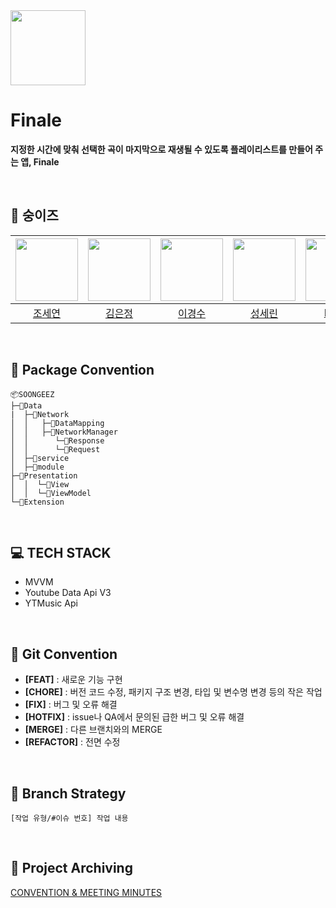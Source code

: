 <img src="https://github.com/DeveloperAcademy-POSTECH/2024-MC2-M14-SOONGEEZ/assets/135544903/aeebe2b1-7e17-4f59-b3f5-7d0332164cb5" width="120">

# Finale
**지정한 시간에 맞춰 선택한 곡이 마지막으로 재생될 수 있도록 플레이리스트를 만들어 주는 앱, Finale**


<br> 

## 🐒 숭이즈
|[<img src="https://github.com/crownjoe.png" width="100px">](https://github.com/crownjoe)|[<img src="https://github.com/ezzkimm.png" width="100px">](https://github.com/ezzkimm)|[<img src="https://github.com/kyxxgsoo.png" width="100px">](https://github.com/kyxxgsoo)|[<img src="https://github.com/seeeRini.png" width="100px">](https://github.com/seeeRini)|[<img src="https://github.com/keenieY.png" width="100px">](https://github.com/keenieY)|[<img src="https://github.com/Ahnhyerim.png" width="100px">](https://github.com/Ahnhyerim)|  
|:----:|:----:|:----:|:----:|:----:|:----:|
|[조세연](https://github.com/crownjoe)|[김은정](https://github.com/ezzkimm)|[이경수](https://github.com/kyxxgsoo)|[성세린](https://github.com/seeeRini)|[Louis](https://github.com/keenieY)|[안혜림](https://github.com/Ahnhyerim)|

<br>

## 📁 Package Convention
```
📦SOONGEEZ
├─📂Data
|  ├─📂Network
│  │   ├─📂DataMapping
│  │   ├─📂NetworkManager
│  │      └─📂Response
│  │      └─📂Request
│  ├─📂service
│  ├─📂module
├─📂Presentation
│  │  └─📂View
│  │  └─📂ViewModel
└─📂Extension
```

<br>

## 💻 TECH STACK
- MVVM
- Youtube Data Api V3
- YTMusic Api

  
<br>


## 🍯 Git Convention
- **[FEAT]** : 새로운 기능 구현
- **[CHORE]** : 버전 코드 수정, 패키지 구조 변경, 타입 및 변수명 변경 등의 작은 작업
- **[FIX]** : 버그 및 오류 해결
- **[HOTFIX]** : issue나 QA에서 문의된 급한 버그 및 오류 해결
- **[MERGE]** : 다른 브랜치와의 MERGE
- **[REFACTOR]** : 전면 수정

<br> 

## 🔖 Branch Strategy
```
[작업 유형/#이슈 번호] 작업 내용 
```

<br> 

## 🫧 Project Archiving
[CONVENTION & MEETING MINUTES](https://righteous-pigeon-fc2.notion.site/6ccfc1bf41194b5aa5548e181a5ba1d3?pvs=4)
